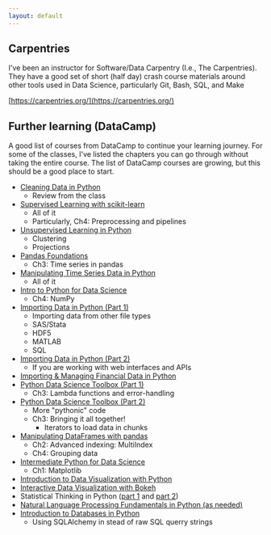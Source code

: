 ```yaml
---
layout: default
---
```


## Carpentries

I've been an instructor for Software/Data Carpentry (I.e., The Carpentries).
They have a good set of short (half day) crash course materials around
other tools used in Data Science, particularly Git, Bash, SQL, and Make

[https://carpentries.org/](https://carpentries.org/)

## Further learning (DataCamp)

A good list of courses from DataCamp to continue your learning journey.
For some of the classes, I've listed the chapters you can go through without taking the entire course.
The list of DataCamp courses are growing, but this should be a good place to start.

- [Cleaning Data in Python][1]
	- Review from the class
- [Supervised Learning with scikit-learn][2]
	- All of it
	- Particularly, Ch4: Preprocessing and pipelines
- [Unsupervised Learning in Python][3]
	- Clustering
	- Projections
- [Pandas Foundations][4]
	- Ch3: Time series in pandas
- [Manipulating Time Series Data in Python][5]
	- All of it
- [Intro to Python for Data Science][6]
	- Ch4: NumPy
- [Importing Data in Python (Part 1)][7]
	- Importing data from other file types
	- SAS/Stata
	- HDF5
	- MATLAB
	- SQL
- [Importing Data in Python (Part 2)][8]
	- If you are working with web interfaces and APIs
- [Importing & Managing Financial Data in Python][9]
- [Python Data Science Toolbox (Part 1)][10]
	- Ch3: Lambda functions and error-handling
- [Python Data Science Toolbox (Part 2)][11]
	- More "pythonic" code
	- Ch3: Bringing it all together!
		- Iterators to load data in chunks
- [Manipulating DataFrames with pandas][12]
	- Ch2: Advanced indexing: MultiIndex
	- Ch4: Grouping data
- [Intermediate Python for Data Science][13]
	- Ch1: Matplotlib
- [Introduction to Data Visualization with Python][14]
- [Interactive Data Visualization with Bokeh][15]
- Statistical Thinking in Python ([part 1][16] and [part 2][19])
- [Natural Language Processing Fundamentals in Python (as needed)][17]
- [Introduction to Databases in Python][18]
	- Using SQLAlchemy in stead of raw SQL querry strings


[1]: https://www.datacamp.com/courses/cleaning-data-in-python/
[2]: https://www.datacamp.com/courses/supervised-learning-with-scikit-learn
[3]: https://www.datacamp.com/courses/unsupervised-learning-in-python
[4]: https://www.datacamp.com/courses/pandas-foundations
[5]: https://www.datacamp.com/courses/manipulating-time-series-data-in-python
[6]: https://www.datacamp.com/courses/intro-to-python-for-data-science
[7]: https://www.datacamp.com/courses/importing-data-in-python-part-1
[8]: https://www.datacamp.com/courses/importing-data-in-python-part-2
[9]: https://www.datacamp.com/courses/importing-managing-financial-data-in-python
[10]: https://www.datacamp.com/courses/python-data-science-toolbox-part-1
[11]: https://www.datacamp.com/courses/python-data-science-toolbox-part-2
[12]: https://www.datacamp.com/courses/manipulating-dataframes-with-pandas
[13]: https://www.datacamp.com/courses/intermediate-python-for-data-science
[14]: https://www.datacamp.com/courses/introduction-to-data-visualization-with-python
[15]: https://www.datacamp.com/courses/interactive-data-visualization-with-bokeh
[16]: https://www.datacamp.com/courses/statistical-thinking-in-python-part-1
[19]: https://www.datacamp.com/courses/statistical-thinking-in-python-part-2
[17]: https://www.datacamp.com/courses/natural-language-processing-fundamentals-in-python
[18]: https://www.datacamp.com/courses/introduction-to-relational-databases-in-python
